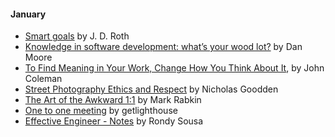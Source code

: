 
#### January

- [Smart goals](http://www.getrichslowly.org/2017/12/26/smart-goals/) by J. D. Roth
- [Knowledge in software development: what’s your wood lot?](http://www.mooreds.com/wordpress/archives/2592) by Dan Moore
- [To Find Meaning in Your Work, Change How You Think About It](https://hbr.org/2017/12/to-find-meaning-in-your-work-change-how-you-think-about-it), by John Coleman
- [Street Photography Ethics and Respect](https://petapixel.com/2016/07/16/street-photography-ethics-respect/) by  Nicholas Goodden
- [The Art of the Awkward 1:1](https://medium.com/@mrabkin/the-art-of-the-awkward-1-1-f4e1dcbd1c5c) by Mark Rabkin
- [One to one meeting](https://getlighthouse.com/blog/one-to-one-meeting) by getlighthouse
- [Effective Engineer - Notes](https://gist.github.com/rondy/af1dee1d28c02e9a225ae55da2674a6f) by Rondy Sousa
